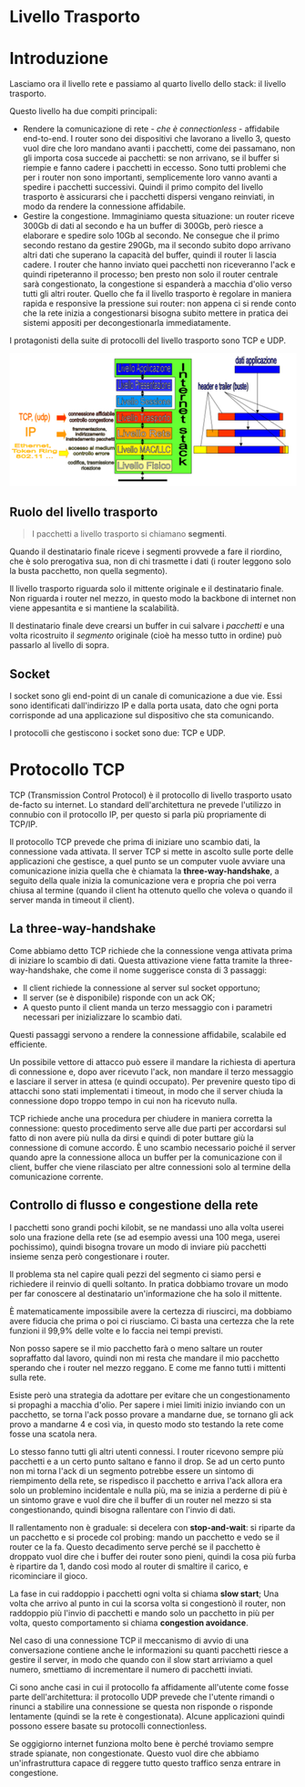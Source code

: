 # Livello Trasporto

# Introduzione

Lasciamo ora il livello rete e passiamo al quarto livello dello stack: il livello trasporto.

Questo livello ha due compiti principali:

- Rendere la comunicazione di rete - _che è connectionless_ - affidabile end-to-end.
  I router sono dei dispositivi che lavorano a livello 3, questo vuol dire che loro mandano avanti i pacchetti, come dei passamano, non gli importa cosa succede ai pacchetti: se non arrivano, se il buffer si riempie e fanno cadere i pacchetti in eccesso. Sono tutti problemi che per i router non sono importanti, semplicemente loro vanno avanti a spedire i pacchetti successivi.
  Quindi il primo compito del livello trasporto è assicurarsi che i pacchetti dispersi vengano reinviati, in modo da rendere la connessione affidabile.
- Gestire la congestione.
  Immaginiamo questa situazione: un router riceve 300Gb di dati al secondo e ha un buffer di 300Gb, però riesce a elaborare e spedire solo 10Gb al secondo. Ne consegue che il primo secondo restano da gestire 290Gb, ma il secondo subito dopo arrivano altri dati che superano la capacità del buffer, quindi il router li lascia cadere. I router che hanno inviato quei pacchetti non riceveranno l'ack e quindi ripeteranno il processo; ben presto non solo il router centrale sarà congestionato, la congestione si espanderà a macchia d'olio verso tutti gli altri router.
  Quello che fa il livello trasporto è regolare in maniera rapida e responsive la pressione sui router: non appena ci si rende conto che la rete inizia a congestionarsi bisogna subito mettere in pratica dei sistemi appositi per decongestionarla immediatamente.

I protagonisti della suite di protocolli del livello trasporto sono TCP e UDP.

![Schema illustrativo del livello trasporto](assets/schema-livello-trasporto.png)

## Ruolo del livello trasporto

> I pacchetti a livello trasporto si chiamano **segmenti**.

Quando il destinatario finale riceve i segmenti provvede a fare il riordino, che è solo prerogativa sua, non di chi trasmette i dati (i router leggono solo la busta pacchetto, non quella segmento).

Il livello trasporto riguarda solo il mittente originale e il destinatario finale. Non riguarda i router nel mezzo, in questo modo la backbone di internet non viene appesantita e si mantiene la scalabilità.

Il destinatario finale deve crearsi un buffer in cui salvare i _pacchetti_ e una volta ricostruito il _segmento_ originale (cioè ha messo tutto in ordine) può passarlo al livello di sopra.

## Socket

I socket sono gli end-point di un canale di comunicazione a due vie. Essi sono identificati dall'indirizzo IP e dalla porta usata, dato che ogni porta corrisponde ad una applicazione sul dispositivo che sta comunicando.

I protocolli che gestiscono i socket sono due: TCP e UDP.

# Protocollo TCP

TCP (Transmission Control Protocol) è il protocollo di livello trasporto usato de-facto su internet.
Lo standard dell'architettura ne prevede l'utilizzo in connubio con il protocollo IP, per questo si parla più propriamente di TCP/IP.

Il protocollo TCP prevede che prima di iniziare uno scambio dati, la connessione vada attivata.
Il server TCP si mette in ascolto sulle porte delle applicazioni che gestisce, a quel punto se un computer vuole avviare una comunicazione inizia quella che è chiamata la **three-way-handshake**, a seguito della quale inizia la comunicazione vera e propria che poi verra chiusa al termine (quando il client ha ottenuto quello che voleva o quando il server manda in timeout il client).

## La three-way-handshake

Come abbiamo detto TCP richiede che la connessione venga attivata prima di iniziare lo scambio di dati. Questa attivazione viene fatta tramite la three-way-handshake, che come il nome suggerisce consta di 3 passaggi:

- Il client richiede la connessione al server sul socket opportuno;
- Il server (se è disponibile) risponde con un ack OK;
- A questo punto il client manda un terzo messaggio con i parametri necessari per inizializzare lo scambio dati.

Questi passaggi servono a rendere la connessione affidabile, scalabile ed efficiente.

Un possibile vettore di attacco può essere il mandare la richiesta di apertura di connessione e, dopo aver ricevuto l'ack, non mandare il terzo messaggio e lasciare il server in attesa (e quindi occupato). Per prevenire questo tipo di attacchi sono stati implementati i timeout, in modo che il server chiuda la connessione dopo troppo tempo in cui non ha ricevuto nulla.

TCP richiede anche una procedura per chiudere in maniera corretta la connessione: questo procedimento serve alle due parti per accordarsi sul fatto di non avere più nulla da dirsi e quindi di poter buttare giù la connessione di comune accordo.
È uno scambio necessario poiché il server quando apre la connessione alloca un buffer per la comunicazione con il client, buffer che viene rilasciato per altre connessioni solo al termine della comunicazione corrente.

## Controllo di flusso e congestione della rete

I pacchetti sono grandi pochi kilobit, se ne mandassi uno alla volta userei solo una frazione della rete (se ad esempio avessi una 100 mega, userei pochissimo), quindi bisogna trovare un modo di inviare più pacchetti insieme senza però congestionare i router.

Il problema sta nel capire quali pezzi del segmento ci siamo persi e richiedere il reinvio di quelli soltanto. In pratica dobbiamo trovare un modo per far conoscere al destinatario un'informazione che ha solo il mittente.

È matematicamente impossibile avere la certezza di riuscirci, ma dobbiamo avere fiducia che prima o poi ci riusciamo. Ci basta una certezza che la rete funzioni il 99,9% delle volte e lo faccia nei tempi previsti.

Non posso sapere se il mio pacchetto farà o meno saltare un router sopraffatto dal lavoro, quindi non mi resta che mandare il mio pacchetto sperando che i router nel mezzo reggano. E come me fanno tutti i mittenti sulla rete.

Esiste però una strategia da adottare per evitare che un congestionamento si propaghi a macchia d'olio.
Per sapere i miei limiti inizio inviando con un pacchetto, se torna l'ack posso provare a mandarne due, se tornano gli ack provo a mandarne 4 e così via, in questo modo sto testando la rete come fosse una scatola nera.

Lo stesso fanno tutti gli altri utenti connessi. I router ricevono sempre più pacchetti e a un certo punto saltano e fanno il drop.
Se ad un certo punto non mi torna l'ack di un segmento potrebbe essere un sintomo di riempimento della rete, se rispedisco il pacchetto e arriva l'ack allora era solo un problemino incidentale e nulla più, ma se inizia a perderne di più è un sintomo grave e vuol dire che il buffer di un router nel mezzo si sta congestionando, quindi bisogna rallentare con l'invio di dati.

Il rallentamento non è graduale: si decelera con **stop-and-wait**: si riparte da un pacchetto e si procede col probing: mando un pacchetto e vedo se il router ce la fa. Questo decadimento serve perché se il pacchetto è droppato vuol dire che i buffer dei router sono pieni, quindi la cosa più furba è ripartire da 1, dando così modo al router di smaltire il carico, e ricominciare il gioco.

La fase in cui raddoppio i pacchetti ogni volta si chiama **slow start**; Una volta che arrivo al punto in cui la scorsa volta si congestionò il router, non raddoppio più l'invio di pacchetti e mando solo un pacchetto in più per volta, questo comportamento si chiama **congestion avoidance**.

Nel caso di una connessione TCP il meccanismo di avvio di una conversazione contiene anche le informazioni su quanti pacchetti riesce a gestire il server, in modo che quando con il slow start arriviamo a quel numero, smettiamo di incrementare il numero di pacchetti inviati.

Ci sono anche casi in cui il protocollo fa affidamente all'utente come fosse parte dell'architettura: il protocollo UDP prevede che l'utente rimandi o rinunci a stabilire una connessione se questa non risponde o risponde lentamente (quindi se la rete è congestionata). Alcune applicazioni quindi possono essere basate su protocolli connectionless.

Se oggigiorno internet funziona molto bene è perché troviamo sempre strade spianate, non congestionate.
Questo vuol dire che abbiamo un'infrastruttura capace di reggere tutto questo traffico senza entrare in congestione.
